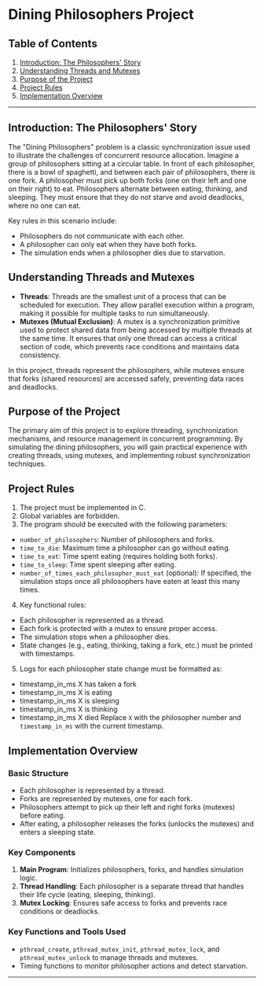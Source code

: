 # Dining Philosophers Project

## Table of Contents
1. [Introduction: The Philosophers' Story](#introduction-the-philosophers-story)
2. [Understanding Threads and Mutexes](#understanding-threads-and-mutexes)
3. [Purpose of the Project](#purpose-of-the-project)
4. [Project Rules](#project-rules)
5. [Implementation Overview](#implementation-overview)

---

## Introduction: The Philosophers' Story

The "Dining Philosophers" problem is a classic synchronization issue used to illustrate the challenges of concurrent resource allocation. Imagine a group of philosophers sitting at a circular table. In front of each philosopher, there is a bowl of spaghetti, and between each pair of philosophers, there is one fork. A philosopher must pick up both forks (one on their left and one on their right) to eat. Philosophers alternate between eating, thinking, and sleeping. They must ensure that they do not starve and avoid deadlocks, where no one can eat.

Key rules in this scenario include:
- Philosophers do not communicate with each other.
- A philosopher can only eat when they have both forks.
- The simulation ends when a philosopher dies due to starvation.

## Understanding Threads and Mutexes

- **Threads**: Threads are the smallest unit of a process that can be scheduled for execution. They allow parallel execution within a program, making it possible for multiple tasks to run simultaneously.
- **Mutexes (Mutual Exclusion)**: A mutex is a synchronization primitive used to protect shared data from being accessed by multiple threads at the same time. It ensures that only one thread can access a critical section of code, which prevents race conditions and maintains data consistency.

In this project, threads represent the philosophers, while mutexes ensure that forks (shared resources) are accessed safely, preventing data races and deadlocks.

## Purpose of the Project

The primary aim of this project is to explore threading, synchronization mechanisms, and resource management in concurrent programming. By simulating the dining philosophers, you will gain practical experience with creating threads, using mutexes, and implementing robust synchronization techniques.

## Project Rules

1. The project must be implemented in C.
2. Global variables are forbidden.
3. The program should be executed with the following parameters:
- `number_of_philosophers`: Number of philosophers and forks.
- `time_to_die`: Maximum time a philosopher can go without eating.
- `time_to_eat`: Time spent eating (requires holding both forks).
- `time_to_sleep`: Time spent sleeping after eating.
- `number_of_times_each_philosopher_must_eat` (optional): If specified, the simulation stops once all philosophers have eaten at least this many times.

4. Key functional rules:
- Each philosopher is represented as a thread.
- Each fork is protected with a mutex to ensure proper access.
- The simulation stops when a philosopher dies.
- State changes (e.g., eating, thinking, taking a fork, etc.) must be printed with timestamps.

5. Logs for each philosopher state change must be formatted as:
- timestamp_in_ms X has taken a fork
- timestamp_in_ms X is eating
- timestamp_in_ms X is sleeping
- timestamp_in_ms X is thinking
- timestamp_in_ms X died
Replace `X` with the philosopher number and `timestamp_in_ms` with the current timestamp.

## Implementation Overview

### Basic Structure
- Each philosopher is represented by a thread.
- Forks are represented by mutexes, one for each fork.
- Philosophers attempt to pick up their left and right forks (mutexes) before eating.
- After eating, a philosopher releases the forks (unlocks the mutexes) and enters a sleeping state.

### Key Components
1. **Main Program**: Initializes philosophers, forks, and handles simulation logic.
2. **Thread Handling**: Each philosopher is a separate thread that handles their life cycle (eating, sleeping, thinking).
3. **Mutex Locking**: Ensures safe access to forks and prevents race conditions or deadlocks.

### Key Functions and Tools Used
- `pthread_create`, `pthread_mutex_init`, `pthread_mutex_lock`, and `pthread_mutex_unlock` to manage threads and mutexes.
- Timing functions to monitor philosopher actions and detect starvation.

---

